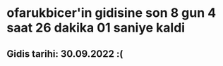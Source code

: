 # ofarukbicer'in gidisine son 8 gun 4 saat 26 dakika 01 saniye kaldi

## Gidis tarihi: 30.09.2022 :(